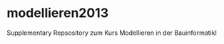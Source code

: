 modellieren2013
===============

Supplementary Repsository zum Kurs Modellieren in der Bauinformatikl
